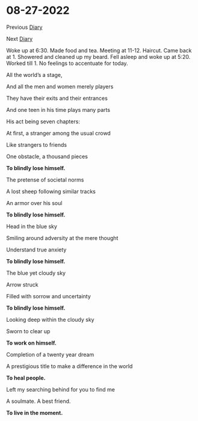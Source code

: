 # 08-27-2022

Previous [Diary](https://aryanmangla23.github.io/08-26-2022/)

Next [Diary](https://aryanmangla23.github.io/08-28-2022/)

Woke up at 6:30. Made food and tea. Meeting at 11-12. Haircut. Came back at 1. Showered and cleaned up my beard. Fell asleep and woke up at 5:20. Worked till 1. No feelings to accentuate for today.

All the world’s a stage,

And all the men and women merely players

They have their exits and their entrances

And one teen in his time plays many parts

His act being seven chapters:



At first, a stranger among the usual crowd

Like strangers to friends

One obstacle, a thousand pieces

**To blindly lose himself.**



The pretense of societal norms

A lost sheep following similar tracks

An armor over his soul

**To blindly lose himself.**



Head in the blue sky

Smiling around adversity at the mere thought

Understand true anxiety

**To blindly lose himself.**



The blue yet cloudy sky

Arrow struck

Filled with sorrow and uncertainty

**To blindly lose himself.**



Looking deep within the cloudy sky

Sworn to clear up

**To work on himself.**



Completion of a twenty year dream

A prestigious title to make a difference in the world

**To heal people.**



Left my searching behind for you to find me

A soulmate. A best friend.

**To live in the moment.**
